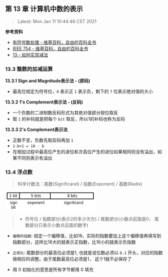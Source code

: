 ## 第 13 章 计算机中数的表示

> Latest: Mon Jan 11 10:44:46 CST 2021

**参考资料**

* [有符号数处理 - 维基百科，自由的百科全书](https://zh.wikipedia.org/wiki/%E6%9C%89%E7%AC%A6%E8%99%9F%E6%95%B8%E8%99%95%E7%90%86)
* [IEEE 754 - 维基百科，自由的百科全书](view-source:https://zh.wikipedia.org/wiki/IEEE_754)
* [13 - 如何实现减法](../../9787121181184/ch13)

### 13.3 整数的加减运算

**13.3.1 Sign and Magnitude表示法 - (原码)**

* 最高位规定为符号位，`0` 表示正 `1` 表示负，剩下的 `7` 位表示绝对值的大小

**13.3.2 1's Complement表示法 - (反码)**

* 一个负数的二进制数反码形式为其绝对值部分按位取反
* 取 `1` 的补码就是把每个 `bit` 取反，所以1的补码也称为反码

**13.3.3 2's Complement表示法**

* 正数不变，负数先取反码再加 `1`
* `1-b+1 = 10 - b`
* 在相加过程中最高位产生的进位和次高位产生的进位如果相同则没有溢出，如果不同则表示有溢出


### 13.4 浮点数

> 科学计数法：尾数(Significand) / 指数(Exponent) / 基数(Radix)

<img src="./01.png" />

> * 符号位 / 指数部分(表示2的多少次方) / 尾数部分(小数点前面是0， 尾数部分只表示小数点后面的数字)
* `偏移的指数`: 规定一个偏移值，比如16，实际的指数要加上这个偏移值再填写到指数部分，这样比16大的就表示正指数，比16小的就表示负指数
* `正规化`: 尾数部分的最高位必须是1, 也就是说位数必须以 `0.1` 开头，对应的指数做相应的调整。由于尾数最高位必须是1， 这个1就不必保存了

* 用 0 初始化的意思是所有字节都用 0 填充

